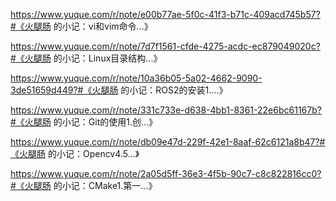 https://www.yuque.com/r/note/e00b77ae-5f0c-41f3-b71c-409acd745b57?#《火腿肠 的小记：vi和vim​命令...》

https://www.yuque.com/r/note/7d7f1561-cfde-4275-acdc-ec879049020c?#《火腿肠 的小记：Linux目录结构...》

https://www.yuque.com/r/note/10a36b05-5a02-4662-9090-3de51659d449?#《火腿肠 的小记：ROS2的安装1....》

https://www.yuque.com/r/note/331c733e-d638-4bb1-8361-22e6bc61167b?#《火腿肠 的小记：Git的使用1.创...》

https://www.yuque.com/r/note/db09e47d-229f-42e1-8aaf-62c6121a8b47?#《火腿肠 的小记：Opencv4.5...》

https://www.yuque.com/r/note/2a05d5ff-36e3-4f5b-90c7-c8c822816cc0?#《火腿肠 的小记：CMake1.第一...》
